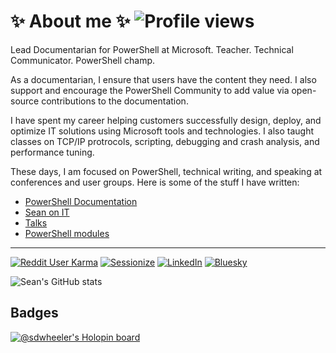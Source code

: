 # ✨ About me ✨ ![Profile views][09]

Lead Documentarian for PowerShell at Microsoft. Teacher. Technical Communicator. PowerShell champ.

As a documentarian, I ensure that users have the content they need. I also support and encourage the
PowerShell Community to add value via open-source contributions to the documentation.

I have spent my career helping customers successfully design, deploy, and optimize IT solutions
using Microsoft tools and technologies. I also taught classes on TCP/IP protrocols, scripting,
debugging and crash analysis, and performance tuning.

These days, I am focused on PowerShell, technical writing, and speaking at conferences and user
groups. Here is some of the stuff I have written:

- [PowerShell Documentation][10]
- [Sean on IT][12]
- [Talks][13]
- [PowerShell modules][15]

---

[![Reddit User Karma][08]][16]
[![Sessionize][07]][14]
[![LinkedIn][06]][11]
[![Bluesky][05]][01]

![Sean's GitHub stats][02]

## Badges

[![@sdwheeler's Holopin board][04]][02]

<!-- link references -->
[01]: https://bsky.app/profile/sdwheeler.bsky.social
[02]: https://github-readme-stats.vercel.app/api?username=sdwheeler&theme=dark&show_icons=true&count_private=true
[04]: https://holopin.me/sdwheeler
[05]: https://img.shields.io/badge/Bluesky-%230285FF&style=social&logo=Bluesky&logoColor=white
[06]: https://img.shields.io/badge/LinkedIn-%230077B5&style=social&logo=LinkedIn&logoColor=white
[07]: https://img.shields.io/badge/sessionize-1AB3945&style=social&logo=Sessionize&logoColor=white
[08]: https://img.shields.io/reddit/user-karma/combined/swsamwa
[09]: https://komarev.com/ghpvc/?username=sdwheeler
[10]: https://learn.microsoft.com/powershell/scripting/
[11]: https://linkedin.com/in/scriptingsean
[12]: https://sdwheeler.github.io/seanonit/
[13]: https://sdwheeler.github.io/seanonit/docs/
[14]: https://sessionize.com/sean-wheeler
[15]: https://www.powershellgallery.com/profiles/sewhee
[16]: https://www.reddit.com/user/swsamwa/
